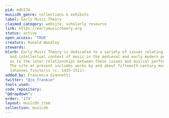```yaml
---
pid: mdh174
musicdh_genre: collections & exhibits
label: Early Music Theory
claimed_category: website, scholarly resource
link: https://earlymusictheory.org
status: active
open_access: 'TRUE'
creators: Ronald Woodley
stewards: 
blurb: Early Music Theory is dedicated to a variety of issues relating to the notation
  and intellectual context of music in the medieval and early modern period, as well
  as to the inter-relationships between these issues and musical performance and composition.
  The site at present includes works by and about fifteenth-century musician and lawyer
  Johannes Tinctoris (c. 1435-1511).
added_by: Francesca Giannetti
twitter: "@jo_frankie"
tools_used: 
code_repository: 
"@dropdown": 
order: '173'
layout: musicdh_item
collection: musicdh
---
```

